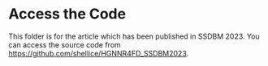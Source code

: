 # Access the Code
This folder is for the article which has been published in SSDBM 2023.
You can access the source code from https://github.com/shellice/HGNNR4FD_SSDBM2023.
